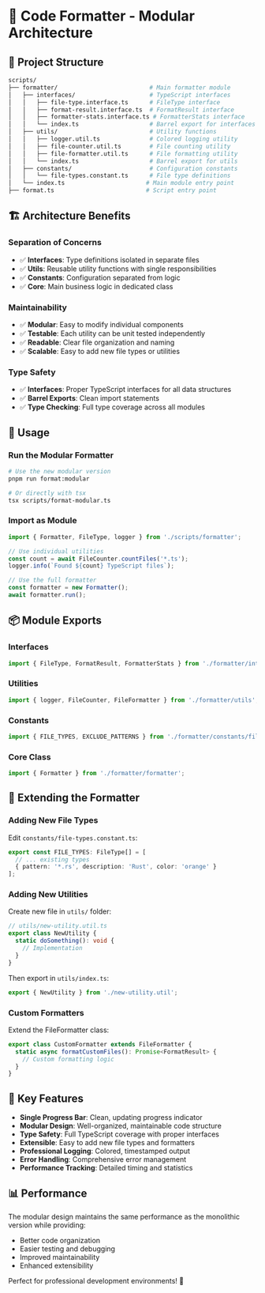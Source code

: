 # 🎨 Code Formatter - Modular Architecture

## 📁 **Project Structure**

```bash
scripts/
├── formatter/                          # Main formatter module
│   ├── interfaces/                     # TypeScript interfaces
│   │   ├── file-type.interface.ts      # FileType interface
│   │   ├── format-result.interface.ts  # FormatResult interface
│   │   ├── formatter-stats.interface.ts # FormatterStats interface
│   │   └── index.ts                    # Barrel export for interfaces
│   ├── utils/                          # Utility functions
│   │   ├── logger.util.ts              # Colored logging utility
│   │   ├── file-counter.util.ts        # File counting utility
│   │   ├── file-formatter.util.ts      # File formatting utility
│   │   └── index.ts                    # Barrel export for utils
│   ├── constants/                      # Configuration constants
│   │   └── file-types.constant.ts      # File type definitions
│   └── index.ts                       # Main module entry point
├── format.ts                          # Script entry point
```

## 🏗️ **Architecture Benefits**

### **Separation of Concerns**

- ✅ **Interfaces**: Type definitions isolated in separate files
- ✅ **Utils**: Reusable utility functions with single responsibilities
- ✅ **Constants**: Configuration separated from logic
- ✅ **Core**: Main business logic in dedicated class

### **Maintainability**

- ✅ **Modular**: Easy to modify individual components
- ✅ **Testable**: Each utility can be unit tested independently
- ✅ **Readable**: Clear file organization and naming
- ✅ **Scalable**: Easy to add new file types or utilities

### **Type Safety**

- ✅ **Interfaces**: Proper TypeScript interfaces for all data structures
- ✅ **Barrel Exports**: Clean import statements
- ✅ **Type Checking**: Full type coverage across all modules

## 🚀 **Usage**

### **Run the Modular Formatter**

```bash
# Use the new modular version
pnpm run format:modular

# Or directly with tsx
tsx scripts/format-modular.ts
```

### **Import as Module**

```typescript
import { Formatter, FileType, logger } from './scripts/formatter';

// Use individual utilities
const count = await FileCounter.countFiles('*.ts');
logger.info(`Found ${count} TypeScript files`);

// Use the full formatter
const formatter = new Formatter();
await formatter.run();
```

## 📦 **Module Exports**

### **Interfaces**

```typescript
import { FileType, FormatResult, FormatterStats } from './formatter/interfaces';
```

### **Utilities**

```typescript
import { logger, FileCounter, FileFormatter } from './formatter/utils';
```

### **Constants**

```typescript
import { FILE_TYPES, EXCLUDE_PATTERNS } from './formatter/constants/file-types.constant';
```

### **Core Class**

```typescript
import { Formatter } from './formatter/formatter';
```

## 🔧 **Extending the Formatter**

### **Adding New File Types**

Edit `constants/file-types.constant.ts`:

```typescript
export const FILE_TYPES: FileType[] = [
  // ... existing types
  { pattern: '*.rs', description: 'Rust', color: 'orange' }
];
```

### **Adding New Utilities**

Create new file in `utils/` folder:

```typescript
// utils/new-utility.util.ts
export class NewUtility {
  static doSomething(): void {
    // Implementation
  }
}
```

Then export in `utils/index.ts`:

```typescript
export { NewUtility } from './new-utility.util';
```

### **Custom Formatters**

Extend the FileFormatter class:

```typescript
export class CustomFormatter extends FileFormatter {
  static async formatCustomFiles(): Promise<FormatResult> {
    // Custom formatting logic
  }
}
```

## 🎯 **Key Features**

- **Single Progress Bar**: Clean, updating progress indicator
- **Modular Design**: Well-organized, maintainable code structure
- **Type Safety**: Full TypeScript coverage with proper interfaces
- **Extensible**: Easy to add new file types and formatters
- **Professional Logging**: Colored, timestamped output
- **Error Handling**: Comprehensive error management
- **Performance Tracking**: Detailed timing and statistics

## 📊 **Performance**

The modular design maintains the same performance as the monolithic version while providing:

- Better code organization
- Easier testing and debugging
- Improved maintainability
- Enhanced extensibility

Perfect for professional development environments! 🚀
